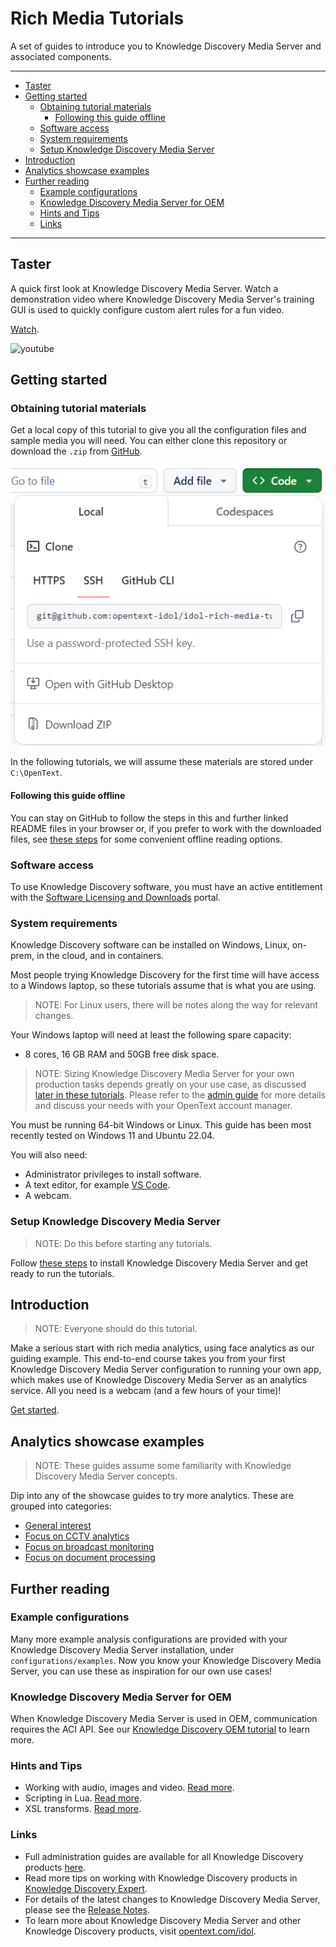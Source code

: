 # Rich Media Tutorials

A set of guides to introduce you to Knowledge Discovery Media Server and associated components.

---

- [Taster](#taster)
- [Getting started](#getting-started)
  - [Obtaining tutorial materials](#obtaining-tutorial-materials)
    - [Following this guide offline](#following-this-guide-offline)
  - [Software access](#software-access)
  - [System requirements](#system-requirements)
  - [Setup Knowledge Discovery Media Server](#setup-knowledge-discovery-media-server)
- [Introduction](#introduction)
- [Analytics showcase examples](#analytics-showcase-examples)
- [Further reading](#further-reading)
  - [Example configurations](#example-configurations)
  - [Knowledge Discovery Media Server for OEM](#knowledge-discovery-media-server-for-oem)
  - [Hints and Tips](#hints-and-tips)
  - [Links](#links)

---

## Taster

A quick first look at Knowledge Discovery Media Server.  Watch a demonstration video where Knowledge Discovery Media Server's training GUI is used to quickly configure custom alert rules for a fun video.

[Watch](https://www.youtube.com/watch?v=Wl-uYCADreo&list=PLlUdEXI83_Xoq5Fe2iUnY8fjV9PuX61FA).

![youtube](https://img.youtube.com/vi/Wl-uYCADreo/hqdefault.jpg)

## Getting started

### Obtaining tutorial materials

Get a local copy of this tutorial to give you all the configuration files and sample media you will need.  You can either clone this repository or download the `.zip` from [GitHub](https://github.com/opentext-idol/idol-rich-media-tutorials).

![github-download](./figs/github-download.png)

In the following tutorials, we will assume these materials are stored under `C:\OpenText`.

#### Following this guide offline

You can stay on GitHub to follow the steps in this and further linked README files in your browser or, if you prefer to work with the downloaded files, see [these steps](./appendix/Markdown_reader.md) for some convenient offline reading options.

### Software access

To use Knowledge Discovery software, you must have an active entitlement with the [Software Licensing and Downloads](https://sld.microfocus.com/mysoftware/index) portal.

### System requirements

Knowledge Discovery software can be installed on Windows, Linux, on-prem, in the cloud, and in containers.

Most people trying Knowledge Discovery for the first time will have access to a Windows laptop, so these tutorials assume that is what you are using.

> NOTE: For Linux users, there will be notes along the way for relevant changes.

Your Windows laptop will need at least the following spare capacity:

- 8 cores, 16 GB RAM and 50GB free disk space.

> NOTE: Sizing Knowledge Discovery Media Server for your own production tasks depends greatly on your use case, as discussed [later in these tutorials](./showcase/face-recognition/README.md#hardware-requirements).  Please refer to the [admin guide](https://www.microfocus.com/documentation/idol/knowledge-discovery-25.3/MediaServer_25.3_Documentation/Help/Content/Getting_Started/Install_Run/System_Requirements.htm) for more details and discuss your needs with your OpenText account manager.

You must be running 64-bit Windows or Linux. This guide has been most recently tested on Windows 11 and Ubuntu 22.04.

You will also need:

- Administrator privileges to install software.
- A text editor, for example [VS Code](https://code.visualstudio.com/download).
- A webcam.

### Setup Knowledge Discovery Media Server

> NOTE: Do this before starting any tutorials.

Follow [these steps](./setup/SETUP.md) to install Knowledge Discovery Media Server and get ready to run the tutorials.

## Introduction

> NOTE: Everyone should do this tutorial.

Make a serious start with rich media analytics, using face analytics as our guiding example.  This end-to-end course takes you from your first Knowledge Discovery Media Server configuration to running your own app, which makes use of Knowledge Discovery Media Server as an analytics service.  All you need is a webcam (and a few hours of your time)!

[Get started](./introduction/README.md).

## Analytics showcase examples

> NOTE: These guides assume some familiarity with Knowledge Discovery Media Server concepts.

Dip into any of the showcase guides to try more analytics. These are grouped into categories:

- [General interest](./showcase/README.md#general-interest)
- [Focus on CCTV analytics](./showcase/README.md#focus-on-cctv-analytics)
- [Focus on broadcast monitoring](./showcase/README.md#focus-on-broadcast-monitoring)
- [Focus on document processing](./showcase/README.md#focus-on-document-processing)

## Further reading

### Example configurations

Many more example analysis configurations are provided with your Knowledge Discovery Media Server installation, under `configurations/examples`.  Now you know your Knowledge Discovery Media Server, you can use these as inspiration for our own use cases!

### Knowledge Discovery Media Server for OEM

When Knowledge Discovery Media Server is used in OEM, communication requires the ACI API.  See our [Knowledge Discovery OEM tutorial](https://github.com/opentext-idol/idol-oem-tutorials) to learn more.

### Hints and Tips

- Working with audio, images and video. [Read more](./appendix/Media_tips.md).
- Scripting in Lua. [Read more](./appendix/Lua_tips.md).
- XSL transforms. [Read more](./appendix/XSL_tips.md).

### Links

- Full administration guides are available for all Knowledge Discovery products [here](https://www.microfocus.com/documentation/idol/).
- Read more tips on working with Knowledge Discovery products in [Knowledge Discovery Expert](https://www.microfocus.com/documentation/idol/knowledge-discovery-25.3/IDOLServer_25.3_Documentation/Guides/html/expert/Content/IDOLExpert_Welcome.htm).
- For details of the latest changes to Knowledge Discovery Media Server, please see the [Release Notes](https://www.microfocus.com/documentation/idol/knowledge-discovery-25.3/IDOLReleaseNotes_25.3_Documentation/idol/Content/Servers/MediaServer.htm).
- To learn more about Knowledge Discovery Media Server and other Knowledge Discovery products, visit [opentext.com/idol](https://www.opentext.com/products/knowledge-discovery).
